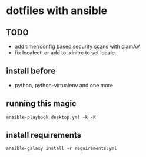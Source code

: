 # dotfiles with ansible

## TODO
* add timer/config based security scans with clamAV
* fix localectl or add to .xinitrc to set locale

## install before
* python, python-virtualenv and one more

## running this magic
`ansible-playbook desktop.yml -k -K`

## install requirements
`ansible-galaxy install -r requirements.yml`